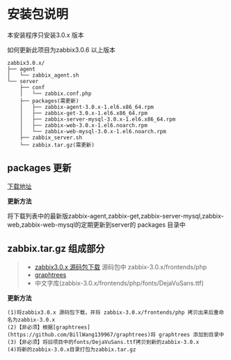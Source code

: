 # 安装包说明

本安装程序只安装3.0.x 版本

如何更新此项目为zabbix3.0.6 以上版本

```
zabbix3.0.x/
├── agent
│   └── zabbix_agent.sh
└── server
    ├── conf
    │   └── zabbix.conf.php
    ├── packages(需更新)
    │   ├── zabbix-agent-3.0.x-1.el6.x86_64.rpm
    │   ├── zabbix-get-3.0.x-1.el6.x86_64.rpm
    │   ├── zabbix-server-mysql-3.0.x-1.el6.x86_64.rpm
    │   ├── zabbix-web-3.0.x-1.el6.noarch.rpm
    │   └── zabbix-web-mysql-3.0.x-1.el6.noarch.rpm
    ├── zabbix_server.sh
    └── zabbix.tar.gz(需更新)
```
## packages 更新

[下载地址](http://repo.zabbix.com/zabbix/3.0/rhel/6/x86_64/)

**更新方法**

将下载列表中的最新版zabbix-agent,zabbix-get,zabbix-server-mysql,zabbix-web,zabbix-web-mysql的定期更新到server的 packages 目录中

## zabbix.tar.gz 组成部分

> * [zabbix3.0.x 源码包下载](http://www.zabbix.com/download) 源码包中 zabbix-3.0.x/frontends/php 
> * [graphtrees](https://github.com/BillWang139967/graphtrees)
> * 中文字库(zabbix-3.0.x/frontends/php/fonts/DejaVuSans.ttf)

**更新方法**

```
(1)将zabbix3.0.x 源码包下载，并将 zabbix-3.0.x/frontends/php 拷贝出来后重命名为zabbix-3.0.x
(2)【非必须】根据[graphtrees](https://github.com/BillWang139967/graphtrees)将 graphtrees 添加到目录中
(3)【非必须】将旧项目中的fonts/DejaVuSans.ttf拷贝到新的zabbix-3.0.x
(4)将新的zabbix-3.0.x目录打包为zabbix.tar.gz
```
